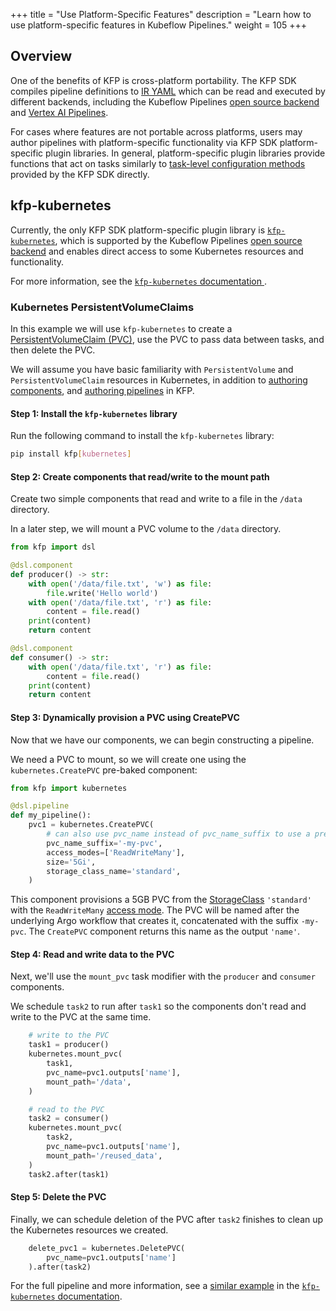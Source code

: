 +++
title = "Use Platform-Specific Features"
description = "Learn how to use platform-specific features in Kubeflow Pipelines."
weight = 105
+++

## Overview

One of the benefits of KFP is cross-platform portability. 
The KFP SDK compiles pipeline definitions to [IR YAML][ir-yaml] which can be read and executed by different backends, including the Kubeflow Pipelines [open source backend][oss-be] and [Vertex AI Pipelines](https://cloud.google.com/vertex-ai/docs/pipelines/introduction).

For cases where features are not portable across platforms, users may author pipelines with platform-specific functionality via KFP SDK platform-specific plugin libraries.
In general, platform-specific plugin libraries provide functions that act on tasks similarly to [task-level configuration methods][task-level-config-methods] provided by the KFP SDK directly. 

<!-- TODO: add docs on how to create a platform-specific authoring library -->

## kfp-kubernetes

Currently, the only KFP SDK platform-specific plugin library is [`kfp-kubernetes`][kfp-kubernetes-pypi], which is supported by the Kubeflow Pipelines [open source backend][oss-be] and enables direct access to some Kubernetes resources and functionality.

For more information, see the [`kfp-kubernetes` documentation ][kfp-kubernetes-docs].

### **Kubernetes PersistentVolumeClaims**

In this example we will use `kfp-kubernetes` to create a [PersistentVolumeClaim (PVC)][persistent-volume], use the PVC to pass data between tasks, and then delete the PVC.

We will assume you have basic familiarity with `PersistentVolume` and `PersistentVolumeClaim` resources in Kubernetes, in addition to [authoring components][authoring-components], and [authoring pipelines][authoring-pipelines] in KFP.

#### **Step 1:** Install the `kfp-kubernetes` library

Run the following command to install the `kfp-kubernetes` library:

```sh
pip install kfp[kubernetes]
```

#### **Step 2:** Create components that read/write to the mount path

Create two simple components that read and write to a file in the `/data` directory. 

In a later step, we will mount a PVC volume to the `/data` directory.

```python
from kfp import dsl

@dsl.component
def producer() -> str:
    with open('/data/file.txt', 'w') as file:
        file.write('Hello world')
    with open('/data/file.txt', 'r') as file:
        content = file.read()
    print(content)
    return content

@dsl.component
def consumer() -> str:
    with open('/data/file.txt', 'r') as file:
        content = file.read()
    print(content)
    return content
```

#### **Step 3:** Dynamically provision a PVC using CreatePVC

Now that we have our components, we can begin constructing a pipeline. 

We need a PVC to mount, so we will create one using the `kubernetes.CreatePVC` pre-baked component:

```python
from kfp import kubernetes

@dsl.pipeline
def my_pipeline():
    pvc1 = kubernetes.CreatePVC(
        # can also use pvc_name instead of pvc_name_suffix to use a pre-existing PVC
        pvc_name_suffix='-my-pvc',
        access_modes=['ReadWriteMany'],
        size='5Gi',
        storage_class_name='standard',
    )
```

This component provisions a 5GB PVC from the [StorageClass][storage-class] `'standard'` with the `ReadWriteMany` [access mode][access-mode].
The PVC will be named after the underlying Argo workflow that creates it, concatenated with the suffix `-my-pvc`. The `CreatePVC` component returns this name as the output `'name'`.

#### **Step 4:** Read and write data to the PVC

Next, we'll use the `mount_pvc` task modifier with the `producer` and `consumer` components. 

We schedule `task2` to run after `task1` so the components don't read and write to the PVC at the same time.

```python
    # write to the PVC
    task1 = producer()
    kubernetes.mount_pvc(
        task1,
        pvc_name=pvc1.outputs['name'],
        mount_path='/data',
    )

    # read to the PVC
    task2 = consumer()
    kubernetes.mount_pvc(
        task2,
        pvc_name=pvc1.outputs['name'],
        mount_path='/reused_data',
    )
    task2.after(task1)
```

#### **Step 5:** Delete the PVC

Finally, we can schedule deletion of the PVC after `task2` finishes to clean up the Kubernetes resources we created.

```python
    delete_pvc1 = kubernetes.DeletePVC(
        pvc_name=pvc1.outputs['name']
    ).after(task2)
```

For the full pipeline and more information, see a [similar example][full-example] in the [`kfp-kubernetes` documentation][kfp-kubernetes-docs].


[ir-yaml]: /docs/components/pipelines/user-guides/core-functions/compile-a-pipeline#ir-yaml
[oss-be]: /docs/components/pipelines/operator-guides/installation/
[kfp-kubernetes-pypi]: https://pypi.org/project/kfp-kubernetes/
[task-level-config-methods]: /docs/components/pipelines/user-guides/components/compose-components-into-pipelines/#task-configurations
[kfp-kubernetes-docs]: https://kfp-kubernetes.readthedocs.io/
[persistent-volume]: https://kubernetes.io/docs/concepts/storage/persistent-volumes/
[storage-class]: https://kubernetes.io/docs/concepts/storage/storage-classes/
[access-mode]: https://kubernetes.io/docs/concepts/storage/persistent-volumes/#access-modes
[full-example]: https://kfp-kubernetes.readthedocs.io/en/kfp-kubernetes-0.0.1/#persistentvolumeclaim-dynamically-create-pvc-mount-then-delete
[authoring-components]: /docs/components/pipelines/user-guides/components/
[authoring-pipelines]: /docs/components/pipelines/user-guides/
